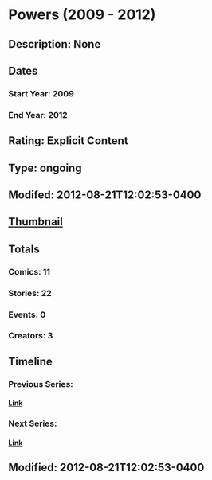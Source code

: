 # Powers (2009 - 2012)
## Description: None
## Dates
### Start Year: 2009
### End Year: 2012
## Rating: Explicit Content
## Type: ongoing
## Modifed: 2012-08-21T12:02:53-0400
## [Thumbnail](http://i.annihil.us/u/prod/marvel/i/mg/9/50/4bb406d7eb835.jpg)
## Totals
### Comics: 11
### Stories: 22
### Events: 0
### Creators: 3
## Timeline
### Previous Series: 
#### [Link]()
### Next Series: 
#### [Link]()
## Modified: 2012-08-21T12:02:53-0400